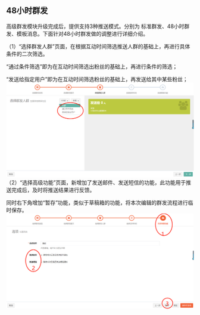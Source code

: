 ## 48小时群发

高级群发模块升级完成后，提供支持3种推送模式。分别为 标准群发、48小时群发、模板消息。下面针对48小时群发做的调整进行详细介绍。

（1）“选择群发人群”页面，在根据互动时间筛选推送人群的基础上，再进行具体条件的二次筛选。

“通过条件筛选”即为在互动时间筛选出粉丝的基础上，再进行条件的筛选；

“发送给指定用户”即为在互动时间筛选粉丝的基础上，再发送给其中某些粉丝；![](/assets/1519728279%281%29.jpg)（2）“选择高级功能”页面，新增加了发送邮件、发送短信的功能，此功能用于推送完成后，及时将推送结果进行反馈。

同时右下角增加“暂存”功能，类似于草稿箱的功能，将本次编辑的群发流程进行临时保存。![](/assets/1519728877%281%29.jpg)

